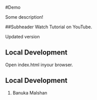 #Demo

Some description!

##Subheader
Watch Tutorial on YouTube.


Updated version

## Local Development
Open index.html inyour browser.

## Local Development
1. Banuka Malshan